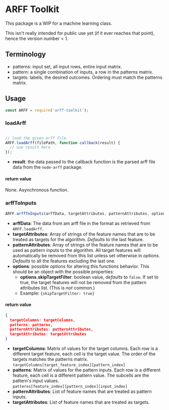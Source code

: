 # ARFF Toolkit

This package is a WIP for a machine learning class.

This isn't really intended for public use yet (if it ever reaches that point), hence the version number < 1.

## Terminology

  * patterns: input set, all input rows, entire input matrix.
  * pattern: a single combination of inputs, a row in the patterns matrix.
  * targets: labels, the desired outcomes. Ordering must match the patterns matrix.

## Usage

```Javascript
const ARFF = require('arff-toolkit');
```

### loadArff

```JavaScript

// load the given arff file.
ARFF.loadArff(filePath, function callback(result) {
  // use result here
});
```

  * **result**: the data passed to the callback function is the parsed arff file data from the ``node-arff`` package.

#### return value

None. Asynchronous function.

### arffToInputs

```Javascript
ARFF.arffToInputs(arffData, targetAttributes, patternAttributes, options);
```

  * **arffData**: The data from am arff file in the format as retrieved from ``ARFF.loadArff``.
  * **targetAttributes**: Array of strings of the feature names that are to be treated as targets for the algorithm. *Defaults* to the last feature.
  * **patternAttributes**: Array of strings of the feature names that are to be used as pattern inputs to the algorithm. All target features will automatically be removed from this list unless set otherwise in *options*. *Defaults* to all the features excluding the last one.
  * **options**: possible options for altering this functions behavior. This should be an object with the possible properties:
      * **options.skipTargetFilter**: boolean value, *defaults* to ``false``. If set to true, the target features will not be removed from the pattern attributes list. (This is *not* common.)
      * Example: ``{skipTargetFilter: true}``

#### return value

```JSON
{
  targetColumns: targetColumns,
  patterns: patterns,
  patternAttributes: patternAttributes,
  targetAttributes: targetAttributes
}
```

  * **targetColumns**: Matrix of values for the target columns. Each row is a different target feature, each cell is the target value. The order of the targets matches the patterns matrix.<br> ``targetColumns[target_feature_index][pattern_index]``
  * **patterns**: Matrix of values for the pattern inputs. Each row is a different feature, each cell is a different  pattern value. The subcells are the pattern's input values.<br> ``patterns[feature_index][pattern_index][input_index]``
  * **patternAttributes**: List of feature names that are treated as pattern inputs.
  * **targetAttributes**: List of feature names that are treated as targets.

